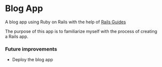 # Blog App

A blog app using Ruby on Rails with the help of [Rails Guides](https://guides.rubyonrails.org/getting_started.html)

The purpose of this app is to familiarize myself with the process of creating a Rails app.

### Future improvements

- Deploy the blog app
